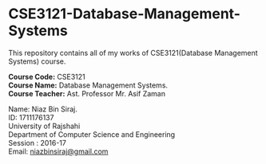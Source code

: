 # CSE3121-Database-Management-Systems
This repository contains all of my works of CSE3121(Database Management Systems) course.

<b>Course Code:</b> CSE3121</br>
<b>Course Name:</b> Database Management Systems.</br>
<b>Course Teacher:</b> Ast. Professor Mr. Asif Zaman</br>

Name: Niaz Bin Siraj.</br>
ID: 1711176137</br>
University of Rajshahi</br>
Department of Computer Science and Engineering</br>
Session : 2016-17</br>
Email: niazbinsiraj@gmail.com</br>

